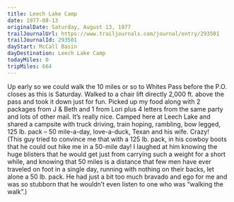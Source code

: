 ```yaml
---
title: Leech Lake Camp
date: 1977-08-13
originalDate: Saturday, August 13, 1977
trailJournalUrl: https://www.trailjournals.com/journal/entry/293501
trailJournalId: 293501
dayStart: McCall Basin
dayDestination: Leech Lake Camp
todayMiles: 0
tripMiles: 664
---
```

Up early so we could walk the 10 miles or so to Whites Pass before the P.O. closes as this is Saturday. Walked to a chair lift directly 2,000 ft. above the pass and took it down just for fun. Picked up my food along with 2 packages from J & Beth and 1 from Lori plus 4 letters from the same party and lots of other mail. It’s really nice. Camped here at Leech Lake and shared a campsite with truck driving, train hoping, rambling, bow legged, 125 lb. pack – 50 mile-a-day, love-a-duck, Texan and his wife. Crazy!    (This guy tried to convince me that with a 125 lb. pack, in his cowboy boots that he could out hike me in a 50-mile day! I laughed at him knowing the huge blisters that he would get just from carrying such a weight for a short while, and knowing that 50 miles is a distance that few men have ever traveled on foot in a single day, running with nothing on their backs, let alone a 50 lb. pack. He had just a bit too much bravado and ego for me and was so stubborn that he wouldn’t even listen to one who was “walking the walk”.)

